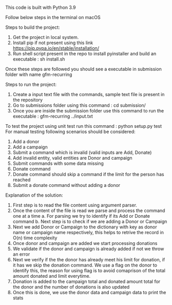 This code is built with Python 3.9

Follow below steps in the terminal on macOS

Steps to build the project:
1. Get the project in local system.
2. Install pip if not present using this link https://pip.pypa.io/en/stable/installation/
3. Run shell script present in the repo to install pyinstaller and build an executable : sh install.sh

Once these steps are followed you should see a executable in submission folder with name gfm-recurring

Steps to run the project:
1. Create a input text file with the commands, sample text file is present in the repository
2. Go to submissions folder using this command : cd submission/
3. Once you are inside the submission folder use this command to run the executable : gfm-recurring ../input.txt

To test the project using unit test run this command : 
        python setup.py test
For manual testing following scenarios should be considered:
1. Add a donor
2. Add a campaign
3. Submit a command which is invalid (valid inputs are Add, Donate)
4. Add invalid entity, valid entities are Donor and campaign
5. Submit commands with some data missing
6. Donate command
7. Donate command should skip a command if the limit for the person has reached
8. Submit a donate command without adding a donor

Explanation of the solution:
1. First step is to read the file content using argument parser.
2. Once the content of the file is read we parse and process the command one at a time
   a. For parsing we try to identify if its Add or Donate command
   b. Next step is to check if we are adding a Donor or Campaign
3. Next we add Donor or Campaign to the dictionary with key as donor name or campaign name respectively, this helps to retrive the record in O(n) time complexity
4. Once donor and campaign are added we start processing donations
5. We validate if the donor and campaign is already added if not we throw an error
6. Next we verify if the the donor has already meet his limit for donation, if it has we skip the donation command. We use a flag on the donor to identify this, the reason for using flag is to avoid comaprison of the total amount donated and limit everytime.
7. Donation is added to the campaign total and donated amount total for the donor and the number of donations is also updated
8. Once this is done, we use the donor data and campaign data to print the stats



